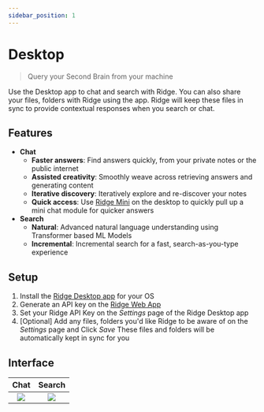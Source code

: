 ```yaml
---
sidebar_position: 1
---
```


# Desktop

> Query your Second Brain from your machine

Use the Desktop app to chat and search with Ridge.
You can also share your files, folders with Ridge using the app.
Ridge will keep these files in sync to provide contextual responses when you search or chat.

## Features
- **Chat**
  - **Faster answers**: Find answers quickly, from your private notes or the public internet
  - **Assisted creativity**: Smoothly weave across retrieving answers and generating content
  - **Iterative discovery**: Iteratively explore and re-discover your notes
  - **Quick access**: Use [Ridge Mini](/features/ridge_mini) on the desktop to quickly pull up a mini chat module for quicker answers
- **Search**
  - **Natural**: Advanced natural language understanding using Transformer based ML Models
  - **Incremental**: Incremental search for a fast, search-as-you-type experience

## Setup

1. Install the [Ridge Desktop app](https://ridge.dev/downloads) for your OS
2. Generate an API key on the [Ridge Web App](https://app.ridge.dev/configure#clients)
3. Set your Ridge API Key on the *Settings* page of the Ridge Desktop app
4. [Optional] Add any files, folders you'd like Ridge to be aware of on the *Settings* page and Click *Save*
   These files and folders will be automatically kept in sync for you

## Interface
| Chat | Search |
|:----:|:------:|
| ![](/img/ridge_chat_on_desktop.png) | ![](/img/ridge_search_on_desktop.png) |

